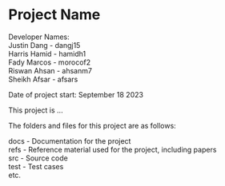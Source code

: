 # Project Name

Developer Names: \
Justin Dang - dangj15 \
Harris Hamid - hamidh1 \
Fady Marcos - morocof2 \
Riswan Ahsan - ahsanm7 \
Sheikh Afsar - afsars



Date of project start: September 18 2023

This project is ...

The folders and files for this project are as follows:

docs - Documentation for the project \
refs - Reference material used for the project, including papers \
src - Source code \
test - Test cases \
etc.
